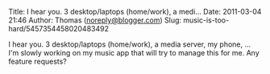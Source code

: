Title: I hear you.  3 desktop/laptops (home/work), a medi...
Date: 2011-03-04 21:46
Author: Thomas (noreply@blogger.com)
Slug: music-is-too-hard/5457354458020483492

I hear you. 3 desktop/laptops (home/work), a media server, my phone, ...
I'm slowly working on my music app that will try to manage this for me.
Any feature requests?

